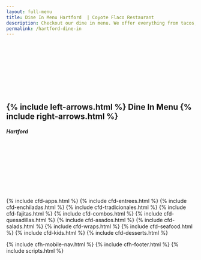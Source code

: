 ```yaml
---
layout: full-menu
title: Dine In Menu Hartford  | Coyote Flaco Restaurant
description: Checkout our dine in menu. We offer everything from tacos, tamales, empanadas, tostadas, fajitas, quesadillas, enchiladas and burritos.
permalink: /hartford-dine-in
---
```


<div id="tm-header-a" class="tm-block-header-a uk-block uk-block-default tm-block-fullwidth tm-grid-collapse uk-margin-large-bottom">
	<div class="uk-container uk-container-center">
		<section class="tm-header-a uk-grid" data-uk-grid-match="{target:'> div > .uk-panel'}">
			<div class="uk-width-1-1">
				<div class="uk-panel uk-text-center uk-contrast tm-overlay-secondary tm-header-height">
					<div class="tm-background-cover uk-cover-background uk-flex uk-flex-center uk-flex-middle" style="background-position: 50% 0px; background-image: url('images/wood-background.png'); background-size: auto; background-repeat: no-repeat; padding: 130px 0px;" data-uk-parallax="{bg: '-200'}">
						<div class="uk-position-relative uk-container" style="width: 100%;">
							<div data-uk-parallax="{opacity: '1,0', y: '-50'}" style="transform: translate3d(0px, 0px, 0px); opacity: 1;">
								<div class="uk-scrollspy-init-inview uk-scrollspy-inview uk-animation-slide-top">
									<h1 class="uk-margin-top uk-text-center cf-heading">
                      {% include left-arrows.html %}
                      Dine In Menu
                      {% include right-arrows.html %}</h1>
								</div>
								<div class="uk-scrollspy-init-inview uk-scrollspy-inview uk-animation-slide-top">
									<h5 class="uk-sub-title-small">Hartford</h5>
								</div>
							</div>
						</div>
					</div>
				</div>
			</div>
		</section>
	</div>
</div>

<!-- Hartford Dine In Menu -->
{% include cfd-apps.html %}
{% include cfd-entrees.html %}
{% include cfd-enchiladas.html %}
{% include cfd-tradicionales.html %}
{% include cfd-fajitas.html %}
{% include cfd-combos.html %}
{% include cfd-quesadillas.html %}
{% include cfd-asados.html %}
{% include cfd-salads.html %}
{% include cfd-wraps.html %}
{% include cfd-seafood.html %}
{% include cfd-kids.html %}
{% include cfd-desserts.html %}
<!-- Hartford Dine In Menu Ends -->
{% include cfh-mobile-nav.html %}
{% include cfh-footer.html %}
{% include scripts.html %}